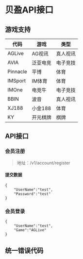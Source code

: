 # 贝盈API接口

## 游戏支持

代码|游戏|类型|
--|--|--
AGLive|AG视讯|真人视讯
AVIA|泛亚电竞|电子竞技
Pinnacle|平博|体育
IMSport|IM体育|体育
IMOne|电竞牛|电子竞技
BBIN|波音|真人视讯
XJ188|小金188|体育
KY|开元棋牌|棋牌

## API接口
### 会员注册
>  地址：/v1/account/register
#### 提交数据
```
{
	"UserName":"test",
	"Password":"test"
}
```
### 会员登录
> 
```
{
	"UserName":"test",
	"Game":"AGLive"
}
```

## 统一错误代码

<!--stackedit_data:
eyJoaXN0b3J5IjpbLTQ2MTQ0ODk2NF19
-->